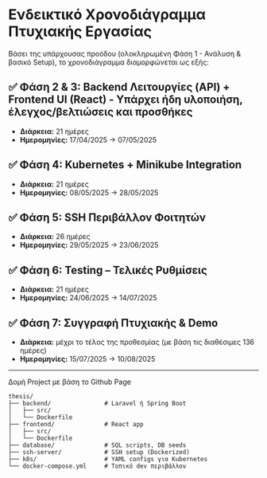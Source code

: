 # Ενδεικτικό Χρονοδιάγραμμα Πτυχιακής Εργασίας

Βάσει της υπάρχουσας προόδου (ολοκληρωμένη Φάση 1 - Ανάλυση & βασικό Setup), το χρονοδιάγραμμα διαμορφώνεται ως εξής:

## ✅ Φάση 2 & 3: Backend Λειτουργίες (API) + Frontend UI (React) - Υπάρχει ήδη υλοποιήση, έλεγχος/βελτιώσεις και προσθήκες
- **Διάρκεια:** 21 ημέρες
- **Ημερομηνίες:** 17/04/2025 → 07/05/2025

## ✅ Φάση 4: Kubernetes + Minikube Integration
- **Διάρκεια:** 21 ημέρες
- **Ημερομηνίες:** 08/05/2025 → 28/05/2025

## ✅ Φάση 5: SSH Περιβάλλον Φοιτητών
- **Διάρκεια:** 26 ημέρες
- **Ημερομηνίες:** 29/05/2025 → 23/06/2025

## ✅ Φάση 6: Testing – Τελικές Ρυθμίσεις
- **Διάρκεια:** 21 ημέρες
- **Ημερομηνίες:** 24/06/2025 → 14/07/2025

## ✅ Φάση 7: Συγγραφή Πτυχιακής & Demo
- **Διάρκεια:** μέχρι το τέλος της προθεσμίας (με βάση τις διαθέσιμες 136 ημέρες)
- **Ημερομηνίες:** 15/07/2025 →  10/08/2025

---

Δομή Project με βάση το Github Page
```
thesis/
├── backend/               # Laravel ή Spring Boot
│   ├── src/
│   └── Dockerfile
├── frontend/              # React app
│   ├── src/
│   └── Dockerfile
├── database/              # SQL scripts, DB seeds
├── ssh-server/            # SSH setup (Dockerized)
├── k8s/                   # YAML configs για Kubernetes
└── docker-compose.yml     # Τοπικό dev περιβάλλον
```
